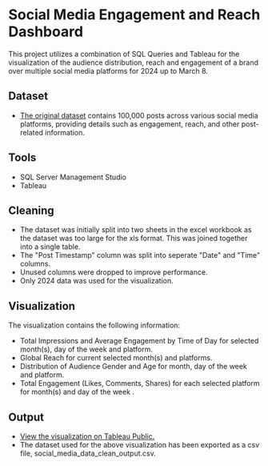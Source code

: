 # Social Media Engagement and Reach Dashboard

This project utilizes a combination of SQL Queries and Tableau for the visualization of the audience distribution, reach and engagement of a brand over multiple social media platforms for 2024 up to March 8.

## Dataset
- [The original dataset](https://www.kaggle.com/datasets/aliredaelblgihy/social-media-engagement-report) contains 100,000 posts across various social media platforms, providing details such as engagement, reach, and other post-related information.
  
## Tools

- SQL Server Management Studio
- Tableau

## Cleaning
- The dataset was initially split into two sheets in the excel workbook as the dataset was too large for the xls format. This was joined together into a single table.
- The "Post Timestamp" column was split into seperate "Date" and "Time" columns.
- Unused columns were dropped to improve performance.
- Only 2024 data was used for the visualization.
  

## Visualization

The visualization contains the following information:
- Total Impressions and Average Engagement by Time of Day for selected month(s), day of the week and platform.
- Global Reach for current selected month(s) and platforms.
- Distribution of Audience Gender and Age for month, day of the week and platform.
- Total Engagement (Likes, Comments, Shares) for each selected platform for month(s) and day of the week .

## Output

- [View the visualization on Tableau Public.](https://public.tableau.com/app/profile/matthew.hendricks3792/viz/Book1_17132732550360/Dashboard1)
- The dataset used for the above visualization has been exported as a csv file, social_media_data_clean_output.csv.
